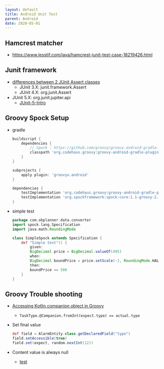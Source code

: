 ```yaml
---
layout: default
title: Android Unit Test
parent: Android
date: 2020-05-01
---
```


## Hamcrest matcher

- https://www.lesstif.com/java/hamcrest-junit-test-case-18219426.html

## Junit framework

- [differences between 2 JUnit Assert classes
](https://stackoverflow.com/a/291074)
  - JUnit 3.X: junit.framework.Assert
  - JUnit 4.X: org.junit.Assert
- JUnit 5.X: org.junit.jupiter.api
  - [JUnit-5-Intro](https://javacan.tistory.com/entry/JUnit-5-Intro)

## Groovy Spock Setup

- gradle

    ```groovy
    buildscript {
        dependencies {
            // Spock : https://github.com/groovy/groovy-android-gradle-plugin
            classpath 'org.codehaus.groovy:groovy-android-gradle-plugin:2.0.1'
        }
    }

    subprojects {
        apply plugin: 'groovyx.android'
    }

    dependencies {
        testImplementation 'org.codehaus.groovy:groovy-android-gradle-plugin:2.0.1'
        testImplementation 'org.spockframework:spock-core:1.1-groovy-2.4-rc-2'
    }
    ```

- simple test

    ```groovy
    package com.obplanner.data.converter
    import spock.lang.Specification
    import java.math.RoundingMode

    class SimpleSpock extends Specification {
        def "Simple test"() {
            given:
            BigDecimal price = BigDecimal.valueOf(495)
            when:
            BigDecimal boundPrice = price.setScale(-1, RoundingMode.HALF_UP)
            then:
            boundPrice == 500
        }
    }
    ```

## Groovy Trouble shooting

- [Accessing Kotlin companion object in Groovy](https://stackoverflow.com/a/44738645)
  - `TaskType.@Companion.fromInt(expect.type) == actual.type`

- Set final value
  
    ```groovy
    def field = AlarmEntity.class.getDeclaredField("type")
    field.setAccessible(true)
    field.set(expect, random.nextInt(12))
    ```

- Content value is always null
  - [test](https://stackoverflow.com/a/46489571)